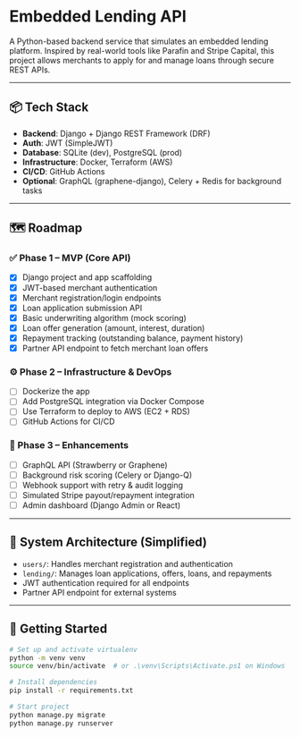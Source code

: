 # Embedded Lending API

A Python-based backend service that simulates an embedded lending platform. Inspired by real-world tools like Parafin and Stripe Capital, this project allows merchants to apply for and manage loans through secure REST APIs.

---

## 📦 Tech Stack

- **Backend**: Django + Django REST Framework (DRF)
- **Auth**: JWT (SimpleJWT)
- **Database**: SQLite (dev), PostgreSQL (prod)
- **Infrastructure**: Docker, Terraform (AWS)
- **CI/CD**: GitHub Actions
- **Optional**: GraphQL (graphene-django), Celery + Redis for background tasks

---

## 🗺️ Roadmap

### ✅ Phase 1 – MVP (Core API)
- [x] Django project and app scaffolding
- [x] JWT-based merchant authentication
- [x] Merchant registration/login endpoints
- [x] Loan application submission API
- [x] Basic underwriting algorithm (mock scoring)
- [x] Loan offer generation (amount, interest, duration)
- [x] Repayment tracking (outstanding balance, payment history)
- [x] Partner API endpoint to fetch merchant loan offers

### ⚙️ Phase 2 – Infrastructure & DevOps
- [ ] Dockerize the app
- [ ] Add PostgreSQL integration via Docker Compose
- [ ] Use Terraform to deploy to AWS (EC2 + RDS)
- [ ] GitHub Actions for CI/CD

### 🚀 Phase 3 – Enhancements
- [ ] GraphQL API (Strawberry or Graphene)
- [ ] Background risk scoring (Celery or Django-Q)
- [ ] Webhook support with retry & audit logging
- [ ] Simulated Stripe payout/repayment integration
- [ ] Admin dashboard (Django Admin or React)

---

## 🧱 System Architecture (Simplified)

- `users/`: Handles merchant registration and authentication
- `lending/`: Manages loan applications, offers, loans, and repayments
- JWT authentication required for all endpoints
- Partner API endpoint for external systems

---

## 🚧 Getting Started

```bash
# Set up and activate virtualenv
python -m venv venv
source venv/bin/activate  # or .\venv\Scripts\Activate.ps1 on Windows

# Install dependencies
pip install -r requirements.txt

# Start project
python manage.py migrate
python manage.py runserver
```
